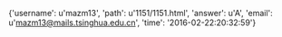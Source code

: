 {'username': u'mazm13', 'path': u'1151/1151.html', 'answer': u'A', 'email': u'mazm13@mails.tsinghua.edu.cn', 'time': '2016-02-22:20:32:59'}